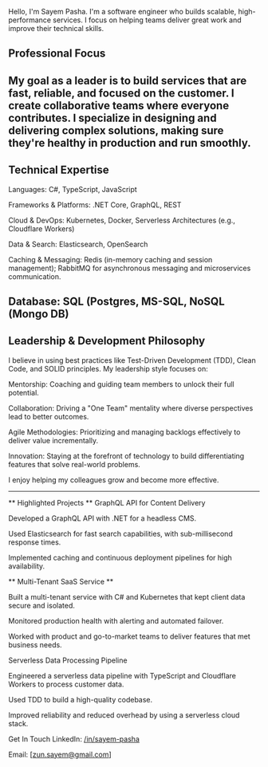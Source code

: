 Hello, I'm Sayem Pasha.
I'm a software engineer who builds scalable, high-performance services. I focus on helping teams deliver great work and improve their technical skills.

## Professional Focus
My goal as a leader is to build services that are fast, reliable, and focused on the customer. I create collaborative teams where everyone contributes. I specialize in designing and delivering complex solutions, making sure they're healthy in production and run smoothly.
---
## Technical Expertise
Languages: C#, TypeScript, JavaScript

Frameworks & Platforms: .NET Core, GraphQL, REST

Cloud & DevOps: Kubernetes, Docker, Serverless Architectures (e.g., Cloudflare Workers)

Data & Search: Elasticsearch, OpenSearch

Caching & Messaging: Redis (in-memory caching and session management); RabbitMQ for asynchronous messaging and microservices communication.

Database: SQL (Postgres, MS-SQL, NoSQL (Mongo DB)
---

## Leadership & Development Philosophy
I believe in using best practices like Test-Driven Development (TDD), Clean Code, and SOLID principles. My leadership style focuses on:

Mentorship: Coaching and guiding team members to unlock their full potential.

Collaboration: Driving a "One Team" mentality where diverse perspectives lead to better outcomes.

Agile Methodologies: Prioritizing and managing backlogs effectively to deliver value incrementally.

Innovation: Staying at the forefront of technology to build differentiating features that solve real-world problems.

I enjoy helping my colleagues grow and become more effective.

---
** Highlighted Projects **
GraphQL API for Content Delivery

Developed a GraphQL API with .NET for a headless CMS.

Used Elasticsearch for fast search capabilities, with sub-millisecond response times.

Implemented caching and continuous deployment pipelines for high availability.

** Multi-Tenant SaaS Service **

Built a multi-tenant service with C# and Kubernetes that kept client data secure and isolated.

Monitored production health with alerting and automated failover.

Worked with product and go-to-market teams to deliver features that met business needs.

Serverless Data Processing Pipeline

Engineered a serverless data pipeline with TypeScript and Cloudflare Workers to process customer data.

Used TDD to build a high-quality codebase.

Improved reliability and reduced overhead by using a serverless cloud stack.

Get In Touch
LinkedIn: [/in/sayem-pasha](https://www.linkedin.com/in/sayem-pasha/)

Email: [zun.sayem@gmail.com]
